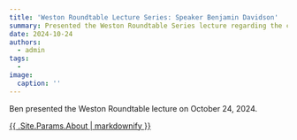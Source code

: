 ```yaml
---
title: 'Weston Roundtable Lecture Series: Speaker Benjamin Davidson'
summary: Presented the Weston Roundtable Series lecture regarding the current state of plastics on beaches and in society.
date: 2024-10-24
authors:
  - admin
tags:
  -
image:
  caption: ''
---
```


Ben presented the Weston Roundtable lecture on October 24, 2024.  

<a href="https://mediaspace.wisc.edu/media/WestonRoundtable_BenDavidson_20241024/1_ycdszaun"> {{ .Site.Params.About | markdownify }}</a>


